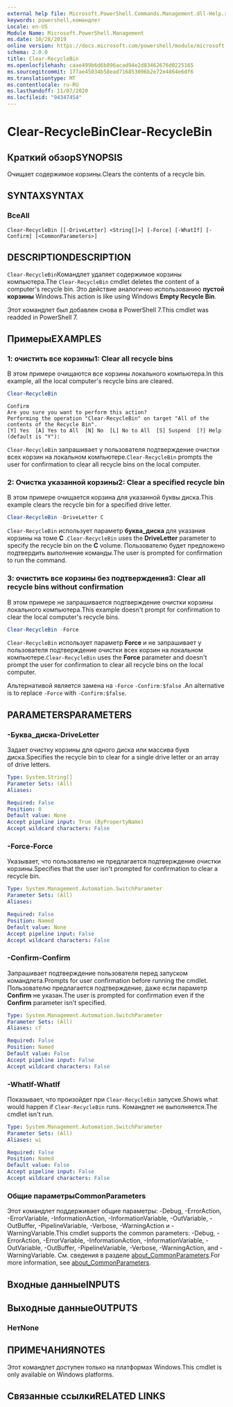 ```yaml
---
external help file: Microsoft.PowerShell.Commands.Management.dll-Help.xml
keywords: powershell,командлет
Locale: en-US
Module Name: Microsoft.PowerShell.Management
ms.date: 10/28/2019
online version: https://docs.microsoft.com/powershell/module/microsoft.powershell.management/clear-recyclebin?view=powershell-7.1&WT.mc_id=ps-gethelp
schema: 2.0.0
title: Clear-RecycleBin
ms.openlocfilehash: caae499b6d6b896acad94e2d83462676d0225165
ms.sourcegitcommit: 177ae45034b58ead716853096b2e72e4864e6df6
ms.translationtype: MT
ms.contentlocale: ru-RU
ms.lasthandoff: 11/07/2020
ms.locfileid: "94347454"
---
```

# <span data-ttu-id="5c525-103">Clear-RecycleBin</span><span class="sxs-lookup"><span data-stu-id="5c525-103">Clear-RecycleBin</span></span>

## <span data-ttu-id="5c525-104">Краткий обзор</span><span class="sxs-lookup"><span data-stu-id="5c525-104">SYNOPSIS</span></span>
<span data-ttu-id="5c525-105">Очищает содержимое корзины.</span><span class="sxs-lookup"><span data-stu-id="5c525-105">Clears the contents of a recycle bin.</span></span>

## <span data-ttu-id="5c525-106">SYNTAX</span><span class="sxs-lookup"><span data-stu-id="5c525-106">SYNTAX</span></span>

### <span data-ttu-id="5c525-107">Все</span><span class="sxs-lookup"><span data-stu-id="5c525-107">All</span></span>

```
Clear-RecycleBin [[-DriveLetter] <String[]>] [-Force] [-WhatIf] [-Confirm] [<CommonParameters>]
```

## <span data-ttu-id="5c525-108">DESCRIPTION</span><span class="sxs-lookup"><span data-stu-id="5c525-108">DESCRIPTION</span></span>

<span data-ttu-id="5c525-109">`Clear-RecycleBin`Командлет удаляет содержимое корзины компьютера.</span><span class="sxs-lookup"><span data-stu-id="5c525-109">The `Clear-RecycleBin` cmdlet deletes the content of a computer's recycle bin.</span></span> <span data-ttu-id="5c525-110">Это действие аналогично использованию **пустой корзины** Windows.</span><span class="sxs-lookup"><span data-stu-id="5c525-110">This action is like using Windows **Empty Recycle Bin**.</span></span>

<span data-ttu-id="5c525-111">Этот командлет был добавлен снова в PowerShell 7.</span><span class="sxs-lookup"><span data-stu-id="5c525-111">This cmdlet was readded in PowerShell 7.</span></span>

## <span data-ttu-id="5c525-112">Примеры</span><span class="sxs-lookup"><span data-stu-id="5c525-112">EXAMPLES</span></span>

### <span data-ttu-id="5c525-113">1: очистить все корзины</span><span class="sxs-lookup"><span data-stu-id="5c525-113">1: Clear all recycle bins</span></span>

<span data-ttu-id="5c525-114">В этом примере очищаются все корзины локального компьютера.</span><span class="sxs-lookup"><span data-stu-id="5c525-114">In this example, all the local computer's recycle bins are cleared.</span></span>

```powershell
Clear-RecycleBin
```

```Output
Confirm
Are you sure you want to perform this action?
Performing the operation "Clear-RecycleBin" on target "All of the contents of the Recycle Bin".
[Y] Yes  [A] Yes to All  [N] No  [L] No to All  [S] Suspend  [?] Help (default is "Y"):
```

<span data-ttu-id="5c525-115">`Clear-RecycleBin` запрашивает у пользователя подтверждение очистки всех корзин на локальном компьютере.</span><span class="sxs-lookup"><span data-stu-id="5c525-115">`Clear-RecycleBin` prompts the user for confirmation to clear all recycle bins on the local computer.</span></span>

### <span data-ttu-id="5c525-116">2: Очистка указанной корзины</span><span class="sxs-lookup"><span data-stu-id="5c525-116">2: Clear a specified recycle bin</span></span>

<span data-ttu-id="5c525-117">В этом примере очищается корзина для указанной буквы диска.</span><span class="sxs-lookup"><span data-stu-id="5c525-117">This example clears the recycle bin for a specified drive letter.</span></span>

```powershell
Clear-RecycleBin -DriveLetter C
```

<span data-ttu-id="5c525-118">`Clear-RecycleBin` использует параметр **буква_диска** для указания корзины на томе **C** .</span><span class="sxs-lookup"><span data-stu-id="5c525-118">`Clear-RecycleBin` uses the **DriveLetter** parameter to specify the recycle bin on the **C** volume.</span></span> <span data-ttu-id="5c525-119">Пользователю будет предложено подтвердить выполнение команды.</span><span class="sxs-lookup"><span data-stu-id="5c525-119">The user is prompted for confirmation to run the command.</span></span>

### <span data-ttu-id="5c525-120">3: очистить все корзины без подтверждения</span><span class="sxs-lookup"><span data-stu-id="5c525-120">3: Clear all recycle bins without confirmation</span></span>

<span data-ttu-id="5c525-121">В этом примере не запрашивается подтверждение очистки корзины локального компьютера.</span><span class="sxs-lookup"><span data-stu-id="5c525-121">This example doesn't prompt for confirmation to clear the local computer's recycle bins.</span></span>

```powershell
Clear-RecycleBin -Force
```

<span data-ttu-id="5c525-122">`Clear-RecycleBin` использует параметр **Force** и не запрашивает у пользователя подтверждение очистки всех корзин на локальном компьютере.</span><span class="sxs-lookup"><span data-stu-id="5c525-122">`Clear-RecycleBin` uses the **Force** parameter and doesn't prompt the user for confirmation to clear all recycle bins on the local computer.</span></span>

<span data-ttu-id="5c525-123">Альтернативой является замена на `-Force` `-Confirm:$false` .</span><span class="sxs-lookup"><span data-stu-id="5c525-123">An alternative is to replace `-Force` with `-Confirm:$false`.</span></span>

## <span data-ttu-id="5c525-124">PARAMETERS</span><span class="sxs-lookup"><span data-stu-id="5c525-124">PARAMETERS</span></span>

### <span data-ttu-id="5c525-125">-Буква_диска</span><span class="sxs-lookup"><span data-stu-id="5c525-125">-DriveLetter</span></span>

<span data-ttu-id="5c525-126">Задает очистку корзины для одного диска или массива букв диска.</span><span class="sxs-lookup"><span data-stu-id="5c525-126">Specifies the recycle bin to clear for a single drive letter or an array of drive letters.</span></span>

```yaml
Type: System.String[]
Parameter Sets: (All)
Aliases:

Required: False
Position: 0
Default value: None
Accept pipeline input: True (ByPropertyName)
Accept wildcard characters: False
```

### <span data-ttu-id="5c525-127">-Force</span><span class="sxs-lookup"><span data-stu-id="5c525-127">-Force</span></span>

<span data-ttu-id="5c525-128">Указывает, что пользователю не предлагается подтверждение очистки корзины.</span><span class="sxs-lookup"><span data-stu-id="5c525-128">Specifies that the user isn't prompted for confirmation to clear a recycle bin.</span></span>

```yaml
Type: System.Management.Automation.SwitchParameter
Parameter Sets: (All)
Aliases:

Required: False
Position: Named
Default value: None
Accept pipeline input: False
Accept wildcard characters: False
```

### <span data-ttu-id="5c525-129">-Confirm</span><span class="sxs-lookup"><span data-stu-id="5c525-129">-Confirm</span></span>

<span data-ttu-id="5c525-130">Запрашивает подтверждение пользователя перед запуском командлета.</span><span class="sxs-lookup"><span data-stu-id="5c525-130">Prompts for user confirmation before running the cmdlet.</span></span> <span data-ttu-id="5c525-131">Пользователю предлагается подтверждение, даже если параметр **Confirm** не указан.</span><span class="sxs-lookup"><span data-stu-id="5c525-131">The user is prompted for confirmation even if the **Confirm** parameter isn't specified.</span></span>

```yaml
Type: System.Management.Automation.SwitchParameter
Parameter Sets: (All)
Aliases: cf

Required: False
Position: Named
Default value: False
Accept pipeline input: False
Accept wildcard characters: False
```

### <span data-ttu-id="5c525-132">-WhatIf</span><span class="sxs-lookup"><span data-stu-id="5c525-132">-WhatIf</span></span>

<span data-ttu-id="5c525-133">Показывает, что произойдет при `Clear-RecycleBin` запуске.</span><span class="sxs-lookup"><span data-stu-id="5c525-133">Shows what would happen if `Clear-RecycleBin` runs.</span></span> <span data-ttu-id="5c525-134">Командлет не выполняется.</span><span class="sxs-lookup"><span data-stu-id="5c525-134">The cmdlet isn't run.</span></span>

```yaml
Type: System.Management.Automation.SwitchParameter
Parameter Sets: (All)
Aliases: wi

Required: False
Position: Named
Default value: False
Accept pipeline input: False
Accept wildcard characters: False
```

### <span data-ttu-id="5c525-135">Общие параметры</span><span class="sxs-lookup"><span data-stu-id="5c525-135">CommonParameters</span></span>

<span data-ttu-id="5c525-136">Этот командлет поддерживает общие параметры: -Debug, -ErrorAction, -ErrorVariable, -InformationAction, -InformationVariable, -OutVariable, -OutBuffer, -PipelineVariable, -Verbose, -WarningAction и -WarningVariable.</span><span class="sxs-lookup"><span data-stu-id="5c525-136">This cmdlet supports the common parameters: -Debug, -ErrorAction, -ErrorVariable, -InformationAction, -InformationVariable, -OutVariable, -OutBuffer, -PipelineVariable, -Verbose, -WarningAction, and -WarningVariable.</span></span> <span data-ttu-id="5c525-137">См. сведения в разделе [about_CommonParameters](https://go.microsoft.com/fwlink/?LinkID=113216).</span><span class="sxs-lookup"><span data-stu-id="5c525-137">For more information, see [about_CommonParameters](https://go.microsoft.com/fwlink/?LinkID=113216).</span></span>

## <span data-ttu-id="5c525-138">Входные данные</span><span class="sxs-lookup"><span data-stu-id="5c525-138">INPUTS</span></span>

## <span data-ttu-id="5c525-139">Выходные данные</span><span class="sxs-lookup"><span data-stu-id="5c525-139">OUTPUTS</span></span>

### <span data-ttu-id="5c525-140">Нет</span><span class="sxs-lookup"><span data-stu-id="5c525-140">None</span></span>

## <span data-ttu-id="5c525-141">ПРИМЕЧАНИЯ</span><span class="sxs-lookup"><span data-stu-id="5c525-141">NOTES</span></span>

<span data-ttu-id="5c525-142">Этот командлет доступен только на платформах Windows.</span><span class="sxs-lookup"><span data-stu-id="5c525-142">This cmdlet is only available on Windows platforms.</span></span>

## <span data-ttu-id="5c525-143">Связанные ссылки</span><span class="sxs-lookup"><span data-stu-id="5c525-143">RELATED LINKS</span></span>
